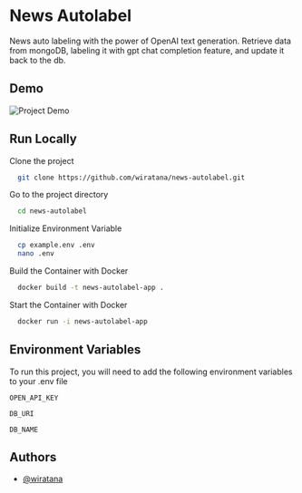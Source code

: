 
# News Autolabel

News auto labeling with the power of OpenAI text generation. Retrieve data from mongoDB, labeling it with gpt chat completion feature, and update it back to the db.
## Demo

![Project Demo](https://i.ibb.co/pJjM1FT/18-11-2023-00-40-41-REC.gif "Project Demo")


## Run Locally

Clone the project

```bash
  git clone https://github.com/wiratana/news-autolabel.git
```

Go to the project directory

```bash
  cd news-autolabel
```

Initialize Environment Variable

```bash
  cp example.env .env
  nano .env
```

Build the Container with Docker

```bash
  docker build -t news-autolabel-app .
```

Start the Container with Docker

```bash
  docker run -i news-autolabel-app
```


## Environment Variables

To run this project, you will need to add the following environment variables to your .env file

`OPEN_API_KEY`

`DB_URI`

`DB_NAME`


## Authors

- [@wiratana](https://github.com/wiratana)


